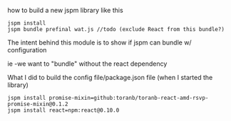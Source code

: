 how to build a new jspm library like this

    jspm install
    jspm bundle prefinal wat.js //todo (exclude React from this bundle?)

The intent behind this module is to show if jspm can bundle w/ configuration

ie -we want to "bundle" without the react dependency

What I did to build the config file/package.json file (when I started the library)

    jspm install promise-mixin=github:toranb/toranb-react-amd-rsvp-promise-mixin@0.1.2
    jspm install react=npm:react@0.10.0
